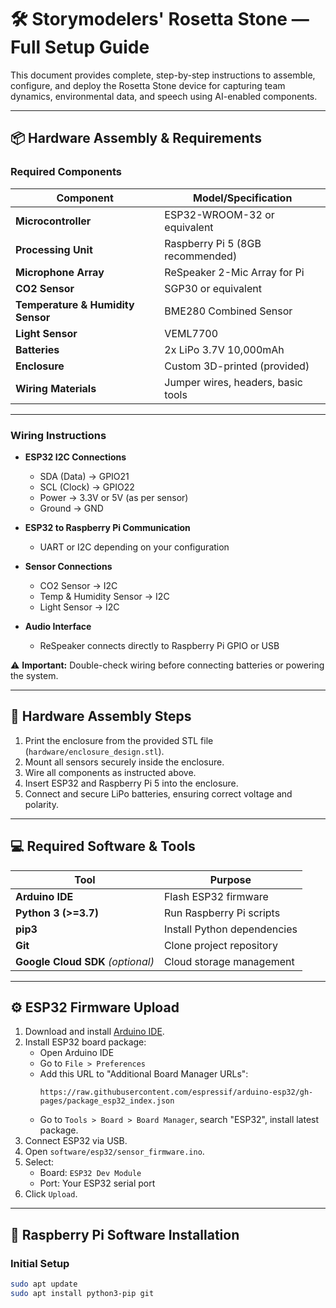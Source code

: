 # 🛠 Storymodelers' Rosetta Stone — Full Setup Guide

This document provides complete, step-by-step instructions to assemble, configure, and deploy the Rosetta Stone device for capturing team dynamics, environmental data, and speech using AI-enabled components.

---

## 📦 Hardware Assembly & Requirements

### Required Components

| Component                     | Model/Specification             |
|-------------------------------|----------------------------------|
| **Microcontroller**           | ESP32-WROOM-32 or equivalent    |
| **Processing Unit**            | Raspberry Pi 5 (8GB recommended) |
| **Microphone Array**           | ReSpeaker 2-Mic Array for Pi    |
| **CO2 Sensor**                 | SGP30 or equivalent             |
| **Temperature & Humidity Sensor** | BME280 Combined Sensor      |
| **Light Sensor**               | VEML7700                        |
| **Batteries**                  | 2x LiPo 3.7V 10,000mAh         |
| **Enclosure**                  | Custom 3D-printed (provided)    |
| **Wiring Materials**           | Jumper wires, headers, basic tools |

---

### Wiring Instructions

- **ESP32 I2C Connections**
   - SDA (Data) → GPIO21  
   - SCL (Clock) → GPIO22  
   - Power → 3.3V or 5V (as per sensor)  
   - Ground → GND  

- **ESP32 to Raspberry Pi Communication**
   - UART or I2C depending on your configuration

- **Sensor Connections**
   - CO2 Sensor → I2C  
   - Temp & Humidity Sensor → I2C  
   - Light Sensor → I2C  

- **Audio Interface**
   - ReSpeaker connects directly to Raspberry Pi GPIO or USB

⚠️ **Important:** Double-check wiring before connecting batteries or powering the system.

---

## 🔌 Hardware Assembly Steps

1. Print the enclosure from the provided STL file (`hardware/enclosure_design.stl`).
2. Mount all sensors securely inside the enclosure.
3. Wire all components as instructed above.
4. Insert ESP32 and Raspberry Pi 5 into the enclosure.
5. Connect and secure LiPo batteries, ensuring correct voltage and polarity.

---

## 💻 Required Software & Tools

| Tool                      | Purpose                           |
|---------------------------|-----------------------------------|
| **Arduino IDE**           | Flash ESP32 firmware              |
| **Python 3 (>=3.7)**      | Run Raspberry Pi scripts          |
| **pip3**                  | Install Python dependencies       |
| **Git**                   | Clone project repository          |
| **Google Cloud SDK** *(optional)* | Cloud storage management |

---

## ⚙️ ESP32 Firmware Upload

1. Download and install [Arduino IDE](https://www.arduino.cc/en/software).
2. Install ESP32 board package:
   - Open Arduino IDE  
   - Go to `File > Preferences`  
   - Add this URL to "Additional Board Manager URLs":  
     ```
     https://raw.githubusercontent.com/espressif/arduino-esp32/gh-pages/package_esp32_index.json
     ```
   - Go to `Tools > Board > Board Manager`, search "ESP32", install latest package.
3. Connect ESP32 via USB.
4. Open `software/esp32/sensor_firmware.ino`.
5. Select:
   - Board: `ESP32 Dev Module`
   - Port: Your ESP32 serial port
6. Click `Upload`.

---

## 🐍 Raspberry Pi Software Installation

### Initial Setup

```bash
sudo apt update
sudo apt install python3-pip git
